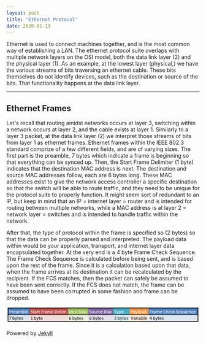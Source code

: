 ```yaml
---
layout: post
title: "Ethernet Protocol"
date: 2020-01-13
---
```


Ethernet is used to connect machines together, and is the most common way of establishing a LAN. The ethernet protocol suite overlaps with multiple network layers on the OSI model, both the data link layer (2) and the physical layer (1). As an example, at the lowest layer (physical,) we have the various streams of bits traversing an ethernet cable. These bits themselves do not identify devices, such as the destination or source of the bits. That functionality happens at the data link layer.  
<hr>  
<h2>Ethernet Frames</h2>
Let's recall that routing amidst networks occurs at layer 3, switching within a network occurs at layer 2, and the cable exists at layer 1. Similarly to a layer 3 packet, at the data link layer (2) we interpret those streams of bits from layer 1 as ethernet frames. Ethernet frames within the IEEE 802.3 standard comprize of a few different fields, and are of varying sizes. The first part is the preamble, 7 bytes which indicate a frame is beginning so that everything can be synced up.  Then, the Start Frame Delimiter (1 byte) indicates that the destination MAC address is next. The destination and source MAC addresses follow, each are 6 bytes long. These MAC addresses exist to give the network access controller a specific destination so that the switch will be able to route traffic, and they need to be unique for the protocol suite to properly function. It might seem sort of redundant to an IP, but keep in mind that an IP = internet layer = router and is intended for routing between multiple networks, while a MAC address is at layer 2 = network layer = switches and is intended to handle traffic within the network.

After that, the type of protocol within the frame is specified so (2 bytes) so that the data can be properly parsed and interpreted. The payload data within would be your application, transport, and internet layer data encapsulated together. At the very end is a 4 byte Frame Check Sequence. The Frame Check Sequence is calculated before being sent, and is based upon the rest of the frame. Since it is a calculation based upon that data, when the frame arrives at its destination it can be recalculated by the recipient. If the FCS matches, then the packet can safely be assumed to have been sent correctly. If the FCS does not match, the frame can be assumed to have been corrupted in some fashion and frame can be dropped. 

![eframe](/assets/eframe.PNG)  

Powered by [Jekyll](http://jekyllrb.com)  
